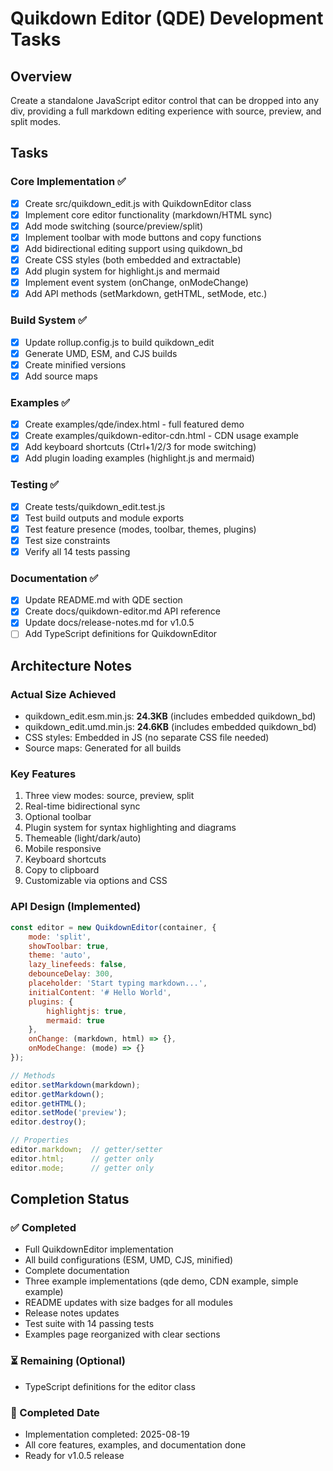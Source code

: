 # Quikdown Editor (QDE) Development Tasks

## Overview
Create a standalone JavaScript editor control that can be dropped into any div, providing a full markdown editing experience with source, preview, and split modes.

## Tasks

### Core Implementation ✅
- [x] Create src/quikdown_edit.js with QuikdownEditor class
- [x] Implement core editor functionality (markdown/HTML sync)
- [x] Add mode switching (source/preview/split)
- [x] Implement toolbar with mode buttons and copy functions
- [x] Add bidirectional editing support using quikdown_bd
- [x] Create CSS styles (both embedded and extractable)
- [x] Add plugin system for highlight.js and mermaid
- [x] Implement event system (onChange, onModeChange)
- [x] Add API methods (setMarkdown, getHTML, setMode, etc.)

### Build System ✅
- [x] Update rollup.config.js to build quikdown_edit
- [x] Generate UMD, ESM, and CJS builds
- [x] Create minified versions
- [x] Add source maps

### Examples ✅
- [x] Create examples/qde/index.html - full featured demo
- [x] Create examples/quikdown-editor-cdn.html - CDN usage example
- [x] Add keyboard shortcuts (Ctrl+1/2/3 for mode switching)
- [x] Add plugin loading examples (highlight.js and mermaid)

### Testing ✅
- [x] Create tests/quikdown_edit.test.js
- [x] Test build outputs and module exports
- [x] Test feature presence (modes, toolbar, themes, plugins)
- [x] Test size constraints
- [x] Verify all 14 tests passing

### Documentation ✅
- [x] Update README.md with QDE section
- [x] Create docs/quikdown-editor.md API reference
- [x] Update docs/release-notes.md for v1.0.5
- [ ] Add TypeScript definitions for QuikdownEditor

## Architecture Notes

### Actual Size Achieved
- quikdown_edit.esm.min.js: **24.3KB** (includes embedded quikdown_bd)
- quikdown_edit.umd.min.js: **24.6KB** (includes embedded quikdown_bd)
- CSS styles: Embedded in JS (no separate CSS file needed)
- Source maps: Generated for all builds

### Key Features
1. Three view modes: source, preview, split
2. Real-time bidirectional sync
3. Optional toolbar
4. Plugin system for syntax highlighting and diagrams
5. Themeable (light/dark/auto)
6. Mobile responsive
7. Keyboard shortcuts
8. Copy to clipboard
9. Customizable via options and CSS

### API Design (Implemented)
```javascript
const editor = new QuikdownEditor(container, {
    mode: 'split',
    showToolbar: true,
    theme: 'auto',
    lazy_linefeeds: false,
    debounceDelay: 300,
    placeholder: 'Start typing markdown...',
    initialContent: '# Hello World',
    plugins: {
        highlightjs: true,
        mermaid: true
    },
    onChange: (markdown, html) => {},
    onModeChange: (mode) => {}
});

// Methods
editor.setMarkdown(markdown);
editor.getMarkdown();
editor.getHTML();
editor.setMode('preview');
editor.destroy();

// Properties
editor.markdown;  // getter/setter
editor.html;      // getter only
editor.mode;      // getter only
```

## Completion Status

### ✅ Completed
- Full QuikdownEditor implementation
- All build configurations (ESM, UMD, CJS, minified)
- Complete documentation
- Three example implementations (qde demo, CDN example, simple example)
- README updates with size badges for all modules
- Release notes updates
- Test suite with 14 passing tests
- Examples page reorganized with clear sections

### ⏳ Remaining (Optional)

- TypeScript definitions for the editor class

### 📅 Completed Date

- Implementation completed: 2025-08-19
- All core features, examples, and documentation done
- Ready for v1.0.5 release
